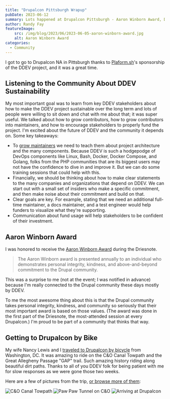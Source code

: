 ```yaml
---
title: "Drupalcon Pittsburgh Wrapup"
pubDate: 2023-06-12
summary: Lots happened at Drupalcon Pittsburgh - Aaron Winborn Award, DDEV sustainability, getting there by bike
author: Randy Fay
featureImage:
    src: /img/blog/2023/06/2023-06-05-aaron-winborn-award.jpg
    alt: Aaron Winborn Award
categories:
  - Community
---
```


I got to go to Drupalcon NA in Pittsburgh thanks to [Plaform.sh](https://platform.sh)'s sponsorship of the DDEV project, and it was a great time.

## Listening to the Community About DDEV Sustainability

My most important goal was to learn from key DDEV stakeholders about how to make the DDEV project sustainable over the long term and lots of people were willing to sit down and chat with me about that; it was super useful. We talked about how to grow contributors, how to grow contributors into maintainers, and how to encourage stakeholders to properly fund the project. I'm excited about the future of DDEV and the community it depends on. Some key takeaways:

* To [grow maintainers](/blog/recruiting-maintainers/) we need to teach them about project architecture and the many components. Because DDEV is such a hodgepodge of DevOps components like Linux, Bash, Docker, Docker Compose, and Golang, folks from the PHP communities that are its biggest users may not have the confidence to dive in and improve it. But we can do some training sessions that could help with this.
* Financially, we should be thinking about how to make clear statements to the many companies and organizations that depend on DDEV. We can start out with a small set of insiders who make a specific commitment, and then make noise about their commitment and build on that.
* Clear goals are key. For example, stating that we need an additional full-time maintainer, a docs maintainer, and a test engineer would help funders to visualize what they're supporting.
* Communication about fund usage will help stakeholders to be confident of their investment.

## Aaron Winborn Award

I was honored to receive the [Aaron Winborn Award](https://www.drupal.org/community/cwg/aaron-winborn-award) during the Driesnote.

> The Aaron Winborn award is presented annually to an individual who demonstrates personal integrity, kindness, and above-and-beyond commitment to the Drupal community.

This was a surprise to me (not at the event; I was notified in advance) because I'm really connected to the Drupal community these days mostly by DDEV.

To me the most awesome thing about this is that the Drupal community takes personal integrity, kindness, and community so seriously that their most important award is based on those values. (The award was done in the first part of the Driesnote, the most-attended session at every Drupalcon.) I'm proud to be part of a community that thinks that way. 

## Getting to Drupalcon by Bike

My wife Nancy Lewis and I [traveled to Drupalcon by bicycle](https://www.thedroptimes.com/31933/cycling-drupalers) from Washington, DC. It was amazing to ride on the C&O Canal Towpath and the Great Allegheny Passage "GAP" trail. Such amazing history riding along beautiful dirt paths. Thanks to all of you DDEV folk for being patient with me for slow responses as we were gone those two weeks.

Here are a few of pictures from the trip, [or browse more of them](https://photos.app.goo.gl/9o5Pv8oDL6NJnQEaA):

![C&O Canal Towpath](/img/blog/2023/06/c-and-o-canal.jpg)
![Paw Paw Tunnel on C&O](/img/blog/2023/06/paw-paw-tunnel.jpg)
![Arriving at Drupalcon](/img/blog/2023/06/arriving-at-conference.jpg)


